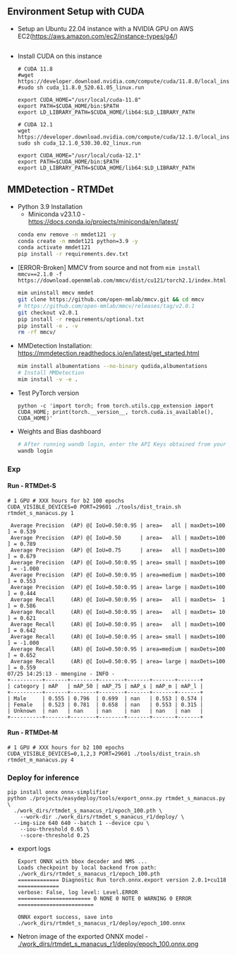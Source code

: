 
## Environment Setup with CUDA
- Setup an Ubuntu 22.04 instance with a NVIDIA GPU on AWS EC2(https://aws.amazon.com/ec2/instance-types/g4/)
  ```

  ```
- Install CUDA on this instance
  ```
  # CUDA 11.8
  #wget https://developer.download.nvidia.com/compute/cuda/11.8.0/local_installers/cuda_11.8.0_520.61.05_linux.run
  #sudo sh cuda_11.8.0_520.61.05_linux.run

  export CUDA_HOME="/usr/local/cuda-11.8"
  export PATH=$CUDA_HOME/bin:$PATH
  export LD_LIBRARY_PATH=$CUDA_HOME/lib64:$LD_LIBRARY_PATH

  # CUDA 12.1
  wget https://developer.download.nvidia.com/compute/cuda/12.1.0/local_installers/cuda_12.1.0_530.30.02_linux.run
  sudo sh cuda_12.1.0_530.30.02_linux.run

  export CUDA_HOME="/usr/local/cuda-12.1"
  export PATH=$CUDA_HOME/bin:$PATH
  export LD_LIBRARY_PATH=$CUDA_HOME/lib64:$LD_LIBRARY_PATH
  ```


## MMDetection - RTMDet
- Python 3.9 Installation 
  - Miniconda v23.1.0 - https://docs.conda.io/projects/miniconda/en/latest/
  ```bash
  conda env remove -n mmdet121 -y
  conda create -n mmdet121 python=3.9 -y
  conda activate mmdet121
  pip install -r requirements.dev.txt
  ```
- [ERROR-Broken] MMCV from source and not from `mim install mmcv==2.1.0 -f https://download.openmmlab.com/mmcv/dist/cu121/torch2.1/index.html`
  ```bash
  mim uninstall mmcv mmdet
  git clone https://github.com/open-mmlab/mmcv.git && cd mmcv
  # https://github.com/open-mmlab/mmcv/releases/tag/v2.0.1
  git checkout v2.0.1
  pip install -r requirements/optional.txt
  pip install -e . -v
  rm -rf mmcv/
  ```
- MMDetection Installation: https://mmdetection.readthedocs.io/en/latest/get_started.html
  ```bash
  mim install albumentations --no-binary qudida,albumentations
  # Install MMDetection
  mim install -v -e .
  ```
- Test PyTorch version
  ```
  python -c 'import torch; from torch.utils.cpp_extension import CUDA_HOME; print(torch.__version__, torch.cuda.is_available(), CUDA_HOME)'
  ```
- Weights and Bias dashboard
  ```bash
  # After running wandb login, enter the API Keys obtained from your project, and the login is successful.
  wandb login 
  ```

### Exp

#### Run - RTMDet-S
```
# 1 GPU # XXX hours for b2 100 epochs
CUDA_VISIBLE_DEVICES=0 PORT=29601 ./tools/dist_train.sh rtmdet_s_manacus.py 1
```
>
```log
 Average Precision  (AP) @[ IoU=0.50:0.95 | area=   all | maxDets=100 ] = 0.539
 Average Precision  (AP) @[ IoU=0.50      | area=   all | maxDets=100 ] = 0.789
 Average Precision  (AP) @[ IoU=0.75      | area=   all | maxDets=100 ] = 0.679
 Average Precision  (AP) @[ IoU=0.50:0.95 | area= small | maxDets=100 ] = -1.000
 Average Precision  (AP) @[ IoU=0.50:0.95 | area=medium | maxDets=100 ] = 0.553
 Average Precision  (AP) @[ IoU=0.50:0.95 | area= large | maxDets=100 ] = 0.444
 Average Recall     (AR) @[ IoU=0.50:0.95 | area=   all | maxDets=  1 ] = 0.586
 Average Recall     (AR) @[ IoU=0.50:0.95 | area=   all | maxDets= 10 ] = 0.621
 Average Recall     (AR) @[ IoU=0.50:0.95 | area=   all | maxDets=100 ] = 0.642
 Average Recall     (AR) @[ IoU=0.50:0.95 | area= small | maxDets=100 ] = -1.000
 Average Recall     (AR) @[ IoU=0.50:0.95 | area=medium | maxDets=100 ] = 0.652
 Average Recall     (AR) @[ IoU=0.50:0.95 | area= large | maxDets=100 ] = 0.559
07/25 14:25:13 - mmengine - INFO -
+----------+-------+--------+--------+-------+-------+-------+
| category | mAP   | mAP_50 | mAP_75 | mAP_s | mAP_m | mAP_l |
+----------+-------+--------+--------+-------+-------+-------+
| Male     | 0.555 | 0.796  | 0.699  | nan   | 0.553 | 0.574 |
| Female   | 0.523 | 0.781  | 0.658  | nan   | 0.553 | 0.315 |
| Unknown  | nan   | nan    | nan    | nan   | nan   | nan   |
+----------+-------+--------+--------+-------+-------+-------+
```

#### Run - RTMDet-M
```
# 1 GPU # XXX hours for b2 100 epochs
CUDA_VISIBLE_DEVICES=0,1,2,3 PORT=29601 ./tools/dist_train.sh rtmdet_m_manacus.py 4
```

### Deploy for inference
```
pip install onnx onnx-simplifier
python ./projects/easydeploy/tools/export_onnx.py rtmdet_s_manacus.py \
  ./work_dirs/rtmdet_s_manacus_r1/epoch_100.pth \
	--work-dir ./work_dirs/rtmdet_s_manacus_r1/deploy/ \
  --img-size 640 640 --batch 1 --device cpu \
	--iou-threshold 0.65 \
	--score-threshold 0.25
```
- export logs
  ```
  Export ONNX with bbox decoder and NMS ...
  Loads checkpoint by local backend from path: ./work_dirs/rtmdet_s_manacus_r1/epoch_100.pth
  ============= Diagnostic Run torch.onnx.export version 2.0.1+cu118 =============
  verbose: False, log level: Level.ERROR
  ======================= 0 NONE 0 NOTE 0 WARNING 0 ERROR ========================

  ONNX export success, save into ./work_dirs/rtmdet_s_manacus_r1/deploy/epoch_100.onnx
  ```
- Netron image of the exported ONNX model - [./work_dirs/rtmdet_s_manacus_r1/deploy/epoch_100.onnx.png](./work_dirs/rtmdet_s_manacus_r1/deploy/epoch_100.onnx.png)

